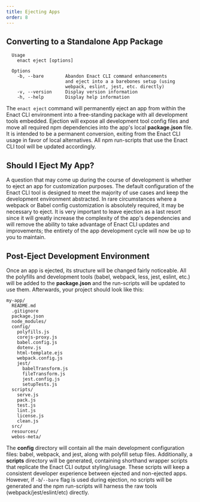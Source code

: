 ```yaml
---
title: Ejecting Apps
order: 8
---
```

## Converting to a Standalone App Package

```none
  Usage
    enact eject [options]

  Options
    -b, --bare        Abandon Enact CLI command enhancements
                      and eject into a a barebones setup (using
                      webpack, eslint, jest, etc. directly)
    -v, --version     Display version information
    -h, --help        Display help information
```
The `enact eject` command will permanently eject an app from within the Enact CLI environment into a free-standing package with all development tools embedded. Ejection will expose all development tool config files and move all required npm dependencies into the app's local **package.json** file. It is intended to be a permanent conversion, exiting from the Enact CLI usage in favor of local alternatives. All npm run-scripts that use the Enact CLI tool will be updated accordingly.

## Should I Eject My App?

A question that may come up during the course of development is whether to eject an app for customization purposes. The default configuration of the Enact CLI tool is designed to meet the majority of use cases and keep the development environment abstracted. In rare circumstances where a webpack or Babel config customization is absolutely required, it may be necessary to eject. It is very important to leave ejection as a last resort since it will greatly increase the complexity of the app's dependencies and will remove the ability to take advantage of Enact CLI updates and improvements; the entirety of the app development cycle will now be up to you to maintain.

## Post-Eject Development Environment

Once an app is ejected, its structure will be changed fairly noticeable. All the polyfills and development tools (babel, webpack, less, jest, eslint, etc.) will be added to the **package.json** and the run-scripts will be updated to use them.  Afterwards, your project should look like this:
```none
my-app/
  README.md
  .gitignore
  package.json
  node_modules/
  config/
    polyfills.js
    corejs-proxy.js
    babel.config.js
    dotenv.js
    html-template.ejs
    webpack.config.js
    jest/
      babelTransform.js
      fileTransform.js
      jest.config.js
      setupTests.js
  scripts/
    serve.js
    pack.js
    test.js
    lint.js
    license.js
    clean.js
  src/
  resources/
  webos-meta/
```

The **config** directory will contain all the main development configuration files: babel, webpack, and jest, along with polyfill setup files. Additionally, a **scripts** directory will be generated, containing shorthand wrapper scripts that replicate the Enact CLI output styling/usage. These scripts will keep a consistent developer experience between ejected and non-ejected apps. However, if `-b`/`--bare` flag is used during ejection, no scripts will be generated and the npm run-scripts will harness the raw tools (webpack/jest/eslint/etc) directly.
